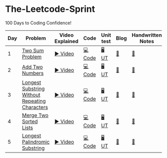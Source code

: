 # The-Leetcode-Sprint

100 Days to Coding Confidence! 


|  Day  | Problem         |  Video Explained |  Code               | Unit test           |    Blog      | Handwritten Notes       |  Time complexity    | Space complexity|
|-------|---------------- | ---------------  |   --------------    | ---------------     | ----------------          | --------------- | --------------- |  --------------- | 
1 | [Two Sum Problem](https://leetcode.com/problems/two-sum/description/) | [▶️ Video](https://youtu.be/U_BZKRwOI50) |[💻 Code](https://github.com/skjha1/The-Leetcode-Sprint/blob/main/Day%201/TWO_SUM/two_sum.java)  | [🖥️ UT](https://github.com/skjha1/The-Leetcode-Sprint/blob/main/Day%201/TWO_SUM/UnitTest_two_sum.java) | [ 📝](https://github.com/skjha1/The-Leetcode-Sprint/blob/main/Day%201/two_sum.md)     | [:blue_book:](#)   | _O(n)_       | _O(n)_          |
2 | [Add Two Numbers](https://leetcode.com/problems/add-two-numbers/description/) | [▶️ Video](https://youtu.be/ZCXGW_PB2sM) |[💻 Code](https://github.com/skjha1/The-Leetcode-Sprint/blob/main/Day%202/Add_two_number.java)  | [🖥️ UT](https://github.com/skjha1/The-Leetcode-Sprint/blob/main/Day%202/AddTwoNumberTest.java) | [ 📝 ](https://github.com/skjha1/The-Leetcode-Sprint/blob/main/Day%202/Add_Two_Numbers.md)     | [:blue_book:](#)   | _O(max(m, n))_       | _O(max(m, n))_          |
3 | [Longest Substring Without Repeating Characters](https://leetcode.com/problems/longest-substring-without-repeating-characters/description/) | [▶️ Video](https://youtu.be/sTUyMVlaOro) |[💻 Code](https://github.com/skjha1/The-Leetcode-Sprint/blob/main/Day%203/Longest%20Substring%20Without%20Repeating%20Characters.java)  | [🖥️ UT](https://github.com/skjha1/The-Leetcode-Sprint/blob/main/Day%203/LongestSubstringWithoutRepeatingTest.java) | [ 📝 ](https://github.com/skjha1/The-Leetcode-Sprint/blob/main/Day%202/Add_Two_Numbers.md)     | [:blue_book:](https://drive.google.com/file/d/1nwv4ZAAAbZrUVi8Po49grzYiJo39ibSw/view?usp=sharing)   | _O(n)_       | _O(mix(m, n))_          |
4 | [Merge Two Sorted Lists](https://leetcode.com/problems/merge-two-sorted-lists/description/) | [▶️ Video](https://youtu.be/ogGrz9VP4Tc) |[💻 Code](https://github.com/skjha1/The-Leetcode-Sprint/blob/main/Day%204/Merge%20Two%20Sorted%20Lists.java)  | [🖥️ UT](https://github.com/skjha1/The-Leetcode-Sprint/blob/main/Day%204/MergeTwoSortedListsTest.java) | [ 📝 ](https://github.com/skjha1/The-Leetcode-Sprint/blob/main/Day%204/Merge%20Two%20Sorted%20Lists.md)     | [:blue_book:](#)   | _O(m + n)_       | _O(1)_          |
5 | [Longest Palindromic Substring](https://leetcode.com/problems/longest-palindromic-substring/description/) | [▶️ Video](#) |[💻 Code](https://github.com/skjha1/The-Leetcode-Sprint/blob/main/Day%205/LongestPalindrome.java)  | [🖥️ UT](https://github.com/skjha1/The-Leetcode-Sprint/blob/main/Day%205/LongestPalindromeTest.java) | [ 📝 ](https://github.com/skjha1/The-Leetcode-Sprint/blob/main/Day%205/Longest%20Palindromic%20Substring.md)     | [:blue_book:](#)   | _O(n^2)_       | _O(n^2)_          |







